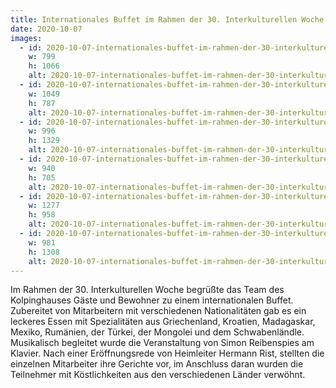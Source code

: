 ```yaml
---
title: Internationales Buffet im Rahmen der 30. Interkulturellen Woche in Reutlingen 
date: 2020-10-07
images:
  - id: 2020-10-07-internationales-buffet-im-rahmen-der-30-interkulturellen-woche-in-reutlingen-1
    w: 799
    h: 1066
    alt: 2020-10-07-internationales-buffet-im-rahmen-der-30-interkulturellen-woche-in-reutlingen-1
  - id: 2020-10-07-internationales-buffet-im-rahmen-der-30-interkulturellen-woche-in-reutlingen-2
    w: 1049
    h: 787
    alt: 2020-10-07-internationales-buffet-im-rahmen-der-30-interkulturellen-woche-in-reutlingen-2
  - id: 2020-10-07-internationales-buffet-im-rahmen-der-30-interkulturellen-woche-in-reutlingen-3
    w: 996
    h: 1329
    alt: 2020-10-07-internationales-buffet-im-rahmen-der-30-interkulturellen-woche-in-reutlingen-3
  - id: 2020-10-07-internationales-buffet-im-rahmen-der-30-interkulturellen-woche-in-reutlingen-4
    w: 940
    h: 705
    alt: 2020-10-07-internationales-buffet-im-rahmen-der-30-interkulturellen-woche-in-reutlingen-4
  - id: 2020-10-07-internationales-buffet-im-rahmen-der-30-interkulturellen-woche-in-reutlingen-5
    w: 1277
    h: 958
    alt: 2020-10-07-internationales-buffet-im-rahmen-der-30-interkulturellen-woche-in-reutlingen-5
  - id: 2020-10-07-internationales-buffet-im-rahmen-der-30-interkulturellen-woche-in-reutlingen-6
    w: 981
    h: 1308
    alt: 2020-10-07-internationales-buffet-im-rahmen-der-30-interkulturellen-woche-in-reutlingen-6
---
```

<!--mehr-->
Im Rahmen der 30. Interkulturellen Woche begrüßte das Team des Kolpinghauses Gäste und Bewohner zu einem internationalen Buffet. Zubereitet von Mitarbeitern mit verschiedenen Nationalitäten gab es ein leckeres Essen mit Spezialitäten aus Griechenland, Kroatien, Madagaskar, Mexiko, Rumänien, der Türkei, der Mongolei und dem Schwabenländle. Musikalisch begleitet wurde die Veranstaltung von Simon Reibenspies am Klavier. Nach einer Eröffnungsrede von Heimleiter Hermann Rist, stellten die einzelnen Mitarbeiter ihre Gerichte vor, im Anschluss daran wurden die Teilnehmer mit Köstlichkeiten aus den verschiedenen Länder verwöhnt.